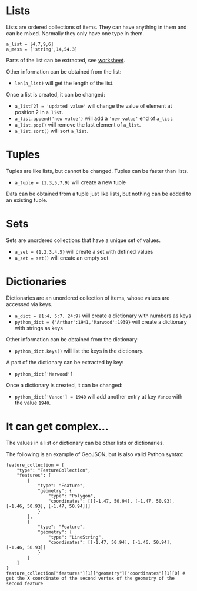 # Lists

Lists are ordered collections of items. They can have anything in them and can be mixed. Normally they only have one type in them.

```
a_list = [4,7,9,6]
a_mess = ['string',14,54.3]
```

Parts of the list can be extracted, see [worksheet](3-list-worksheet.md).

Other information can be obtained from the list:

* `len(a_list)` will get the length of the list.

Once a list is created, it can be changed:

* `a_list[2] = 'updated value'` will change the value of element at position 2 in `a_list`.
* `a_list.append('new value')` will add a `'new value'` end of `a_list`.
* `a_list.pop()` will remove the last element of `a_list`. 
* `a_list.sort()` will sort `a_list`.

# Tuples

Tuples are like lists, but cannot be changed. Tuples can be faster than lists.

* `a_tuple = (1,3,5,7,9)` will create a new tuple

Data can be obtained from a tuple just like lists, but nothing can be added to an existing tuple.

# Sets

Sets are unordered collections that have a unique set of values.

* `a_set = {1,2,3,4,5}` will create a set with defined values
* `a_set = set()` will create an empty set

# Dictionaries

Dictionaries are an unordered collection of items, whose values are accessed via keys.

* `a_dict = {1:4, 5:7, 24:9}` will create a dictionary with numbers as keys
* `python_dict = {'Arthur':1941,'Marwood':1939}` will create a dictionary with strings as keys

Other information can be obtained from the dictionary:

* `python_dict.keys()` will list the keys in the dictionary.

A part of the dictionary can be extracted by key:

* `python_dict['Marwood']`

Once a dictionary is created, it can be changed:

* `python_dict['Vance'] = 1940` will add another entry at key `Vance` with the value `1940`.

# It can get complex... 

The values in a list or dictionary can be other lists or dictionaries.

The following is an example of GeoJSON, but is also valid Python syntax:

```
feature_collection = {
    "type": "FeatureCollection",
    "features": [
        {
            "type": "Feature",
            "geometry": {
                "type": "Polygon",
                "coordinates": [[[-1.47, 50.94], [-1.47, 50.93], [-1.46, 50.93], [-1.47, 50.94]]]
            }
        },
        {
            "type": "Feature",
            "geometry": {
                "type": "LineString",
                "coordinates": [[-1.47, 50.94], [-1.46, 50.94], [-1.46, 50.93]]
            }
        }
    ]
}
feature_collection["features"][1]["geometry"]["coordinates"][1][0] # get the X coordinate of the second vertex of the geometry of the second feature
```
